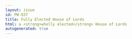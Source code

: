 ```yaml
---
layout: issue
id: PW-837
title: Fully Elected House of Lords
html: a <strong>wholly elected</strong> House of Lords
autogenerated: true
---
```

